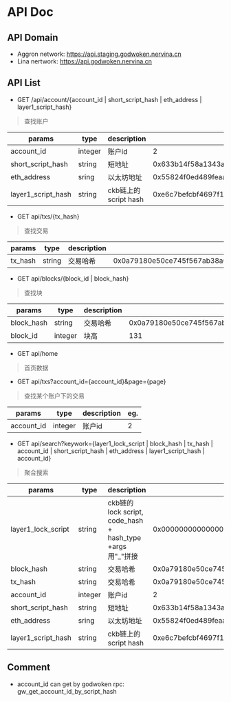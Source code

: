 # API Doc

## API Domain

- Aggron network: https://api.staging.godwoken.nervina.cn
- Lina nertwork: https://api.godwoken.nervina.cn

## API List
- GET /api/account/{account_id | short_script_hash | eth_address | layer1_script_hash}

> 查找账户

|params|type|description|eg.|
|----|----|----|---|
|account_id|integer|账户id| 2|
|short_script_hash|string|短地址| 0x633b14f58a1343aeb43e9c68c8afb4c866ebb649|
|eth_address|sring|以太坊地址| 0x55824f0ed489feaaabd640459373dfb79c187dd2|
|layer1_script_hash|string|ckb链上的script hash| 0xe6c7befcbf4697f1a7f8f04ffb8de71f5304826af7bfce3e4d396483e935820a|

- GET api/txs/{tx_hash}
> 查找交易

|params|type|description|eg.|
|----|----|----|---|
|tx_hash|string|交易哈希| 0x0a79180e50ce745f567ab38a0dc957abace0a8ee8265ffd4ad2bfbb33f9ad09d|

- GET api/blocks/{block_id | block_hash}

> 查找块

|params|type|description|eg.|
|------|----|----|---|
|block_hash|string|交易哈希| 0x0a79180e50ce745f567ab38a0dc957abace0a8ee8265ffd4ad2bfbb33f9ad09d|
|block_id| integer|块高| 131|

- GET api/home
> 首页数据

- GET api/txs?account_id={account_id}&page={page}
> 查找某个账户下的交易

|params|type|description|eg.|
|----|----|----|---|
|account_id|integer|账户id| 2|

- GET api/search?keywork={layer1_lock_script | block_hash | tx_hash | account_id | short_script_hash | eth_address | layer1_script_hash | account_id}
> 聚合搜索

|params|type|description|eg.|
|----|----|----|---|
|layer1_lock_script|string| ckb链的lock script, code_hash + hash_type +args 用"_"拼接|0x0000000000000000000000000000000000000000000000000000000000000001_data_0x06820f679f7c9c6e399dcb25ab88a5babaf7d5db |
|block_hash|string|交易哈希| 0x0a79180e50ce745f567ab38a0dc957abace0a8ee8265ffd4ad2bfbb33f9ad09d|
|tx_hash|string|交易哈希| 0x0a79180e50ce745f567ab38a0dc957abace0a8ee8265ffd4ad2bfbb33f9ad09d|
|account_id|integer|账户id| 2|
|short_script_hash|string|短地址| 0x633b14f58a1343aeb43e9c68c8afb4c866ebb649|
|eth_address|sring|以太坊地址| 0x55824f0ed489feaaabd640459373dfb79c187dd2|
|layer1_script_hash|string|ckb链上的script hash| 0xe6c7befcbf4697f1a7f8f04ffb8de71f5304826af7bfce3e4d396483e935820a|

## Comment
- account_id can get by godwoken rpc: gw_get_account_id_by_script_hash
